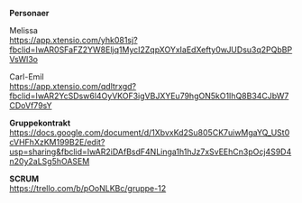 <strong>Personaer</strong>

Melissa  
https://app.xtensio.com/yhk081sj?fbclid=IwAR0SFaFZ2YW8Eljq1MycI2ZqpXOYxIaEdXefty0wJUDsu3q2PQbBPVsWl3o

Carl-Emil  
https://app.xtensio.com/qdltrxgd?fbclid=IwAR2YcSDsw6l4OyVKOF3igVBJXYEu79hgON5kO1IhQ8B34CJbW7CDoVf79sY

<strong>Gruppekontrakt</strong>  
https://docs.google.com/document/d/1XbvxKd2Su805CK7uiwMgaYQ_USt0cVHFhXzKM199B2E/edit?usp=sharing&fbclid=IwAR2iDAfBsdF4NLinga1h1hJz7xSvEEhCn3pOcj4S9D4n20y2aLSg5hOASEM

<strong>SCRUM</strong>  
https://trello.com/b/pOoNLKBc/gruppe-12
